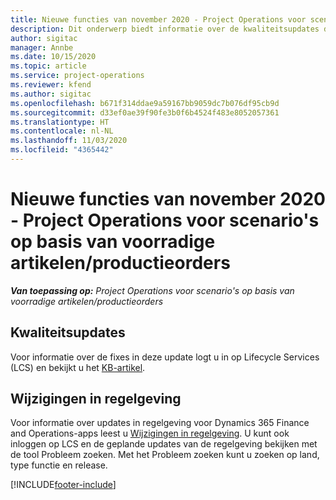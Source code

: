 ```yaml
---
title: Nieuwe functies van november 2020 - Project Operations voor scenario's op basis van voorradige artikelen/productieorders
description: Dit onderwerp biedt informatie over de kwaliteitsupdates die beschikbaar zijn in de release van november 2020 van Project Operations voor scenario's op basis van voorradige artikelen/productieorders.
author: sigitac
manager: Annbe
ms.date: 10/15/2020
ms.topic: article
ms.service: project-operations
ms.reviewer: kfend
ms.author: sigitac
ms.openlocfilehash: b671f314ddae9a59167bb9059dc7b076df95cb9d
ms.sourcegitcommit: d33ef0ae39f90fe3b0f6b4524f483e8052057361
ms.translationtype: HT
ms.contentlocale: nl-NL
ms.lasthandoff: 11/03/2020
ms.locfileid: "4365442"
---
```

# <a name="whats-new-november-2020---project-operations-for-stockedproduction-based-scenarios"></a>Nieuwe functies van november 2020 - Project Operations voor scenario's op basis van voorradige artikelen/productieorders

_**Van toepassing op:** Project Operations voor scenario's op basis van voorradige artikelen/productieorders_

## <a name="quality-updates"></a>Kwaliteitsupdates

Voor informatie over de fixes in deze update logt u in op Lifecycle Services (LCS) en bekijkt u het [KB-artikel](https://fix.lcs.dynamics.com/Issue/Details?bugId=488609&amp;dbType=3&amp;qc=8251e8e1d5e2386de850599926c1adc3fec8e2ba25308036d22cdfe0a1c28fc7).

## <a name="regulatory-updates"></a>Wijzigingen in regelgeving

Voor informatie over updates in regelgeving voor Dynamics 365 Finance and Operations-apps leest u [Wijzigingen in regelgeving](https://docs.microsoft.com/dynamics365/finance/localizations/regulatory-updates). U kunt ook inloggen op LCS en de geplande updates van de regelgeving bekijken met de tool Probleem zoeken. Met het Probleem zoeken kunt u zoeken op land, type functie en release.


[!INCLUDE[footer-include](../../includes/footer-banner.md)]